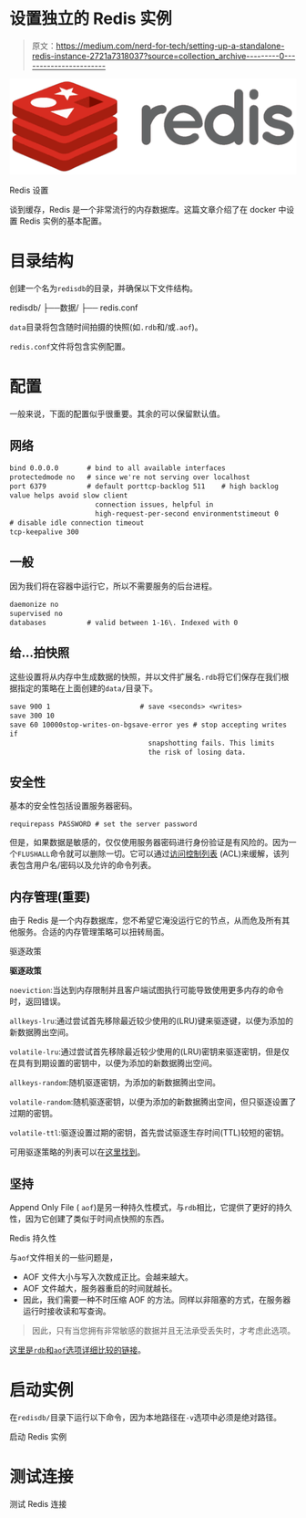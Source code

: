 # 设置独立的 Redis 实例

> 原文：<https://medium.com/nerd-for-tech/setting-up-a-standalone-redis-instance-2721a7318037?source=collection_archive---------0----------------------->

![](img/761772f831bd7ef7bcdcd33fb4bf8f66.png)

Redis 设置

谈到缓存，Redis 是一个非常流行的内存数据库。这篇文章介绍了在 docker 中设置 Redis 实例的基本配置。

# 目录结构

创建一个名为`redisdb`的目录，并确保以下文件结构。

redisdb/
├──数据/
├── redis.conf

`data`目录将包含随时间拍摄的快照(如`.rdb`和/或`.aof`)。

`redis.conf`文件将包含实例配置。

# 配置

一般来说，下面的配置似乎很重要。其余的可以保留默认值。

## 网络

```
bind 0.0.0.0       # bind to all available interfaces
protectedmode no   # since we're not serving over localhost
port 6379          # default porttcp-backlog 511    # high backlog value helps avoid slow client 
                     connection issues, helpful in 
                     high-request-per-second environmentstimeout 0          # disable idle connection timeout
tcp-keepalive 300
```

## 一般

因为我们将在容器中运行它，所以不需要服务的后台进程。

```
daemonize no       
supervised no
databases          # valid between 1-16\. Indexed with 0
```

## 给…拍快照

这些设置将从内存中生成数据的快照，并以文件扩展名`.rdb`将它们保存在我们根据指定的策略在上面创建的`data/`目录下。

```
save 900 1                      # save <seconds> <writes>
save 300 10
save 60 10000stop-writes-on-bgsave-error yes # stop accepting writes if
                                  snapshotting fails. This limits 
                                  the risk of losing data.
```

## 安全性

基本的安全性包括设置服务器密码。

```
requirepass PASSWORD # set the server password
```

但是，如果数据是敏感的，仅仅使用服务器密码进行身份验证是有风险的。因为一个`FLUSHALL`命令就可以删除一切。它可以通过[访问控制列表](https://redis.io/topics/acl) (ACL)来缓解，该列表包含用户名/密码以及允许的命令列表。

## **内存管理(重要)**

由于 Redis 是一个内存数据库，您不希望它淹没运行它的节点，从而危及所有其他服务。合适的内存管理策略可以扭转局面。

驱逐政策

**驱逐政策**

`noeviction`:当达到内存限制并且客户端试图执行可能导致使用更多内存的命令时，返回错误。

`allkeys-lru`:通过尝试首先移除最近较少使用的(LRU)键来驱逐键，以便为添加的新数据腾出空间。

`volatile-lru`:通过尝试首先移除最近较少使用的(LRU)密钥来驱逐密钥，但是仅在具有到期设置的密钥中，以便为添加的新数据腾出空间。

`allkeys-random`:随机驱逐密钥，为添加的新数据腾出空间。

`volatile-random`:随机驱逐密钥，以便为添加的新数据腾出空间，但只驱逐设置了过期的密钥。

`volatile-ttl`:驱逐设置过期的密钥，首先尝试驱逐生存时间(TTL)较短的密钥。

可用驱逐策略的列表可以在[这里找到](https://redis.io/topics/lru-cache)。

## 坚持

Append Only File ( `aof`)是另一种持久性模式，与`rdb`相比，它提供了更好的持久性，因为它创建了类似于时间点快照的东西。

Redis 持久性

与`aof`文件相关的一些问题是，

*   AOF 文件大小与写入次数成正比。会越来越大。
*   AOF 文件越大，服务器重启的时间就越长。
*   因此，我们需要一种不时压缩 AOF 的方法。同样以非阻塞的方式，在服务器运行时接收读和写查询。

> 因此，只有当您拥有非常敏感的数据并且无法承受丢失时，才考虑此选项。

[这里是`rdb`和`aof`选项详细比较的链接](https://redis.io/topics/persistence)。

# 启动实例

在`redisdb/`目录下运行以下命令，因为本地路径在`-v`选项中必须是绝对路径。

启动 Redis 实例

# 测试连接

测试 Redis 连接